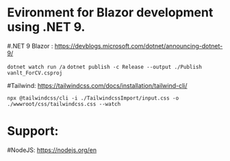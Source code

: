 # Evironment for Blazor development using .NET 9.
#.NET 9 Blazor : https://devblogs.microsoft.com/dotnet/announcing-dotnet-9/

```dotnet watch run /a```
```dotnet publish -c Release --output ./Publish vanlt_ForCV.csproj```

#Tailwind: https://tailwindcss.com/docs/installation/tailwind-cli/

```npx @tailwindcss/cli -i ./TailwindcssImport/input.css -o ./wwwroot/css/tailwindcss.css --watch```

# Support:
#NodeJS: https://nodejs.org/en



